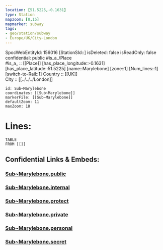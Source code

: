 ```yaml
---
location: [51.5225,-0.1631] 
type: Station 
mapzoom: [8,15] 
mapmarker: subway 
tags:
- geo/station/subway
- Europe/UK/City~London
---
```

SpocWebEntityId: 156016
[StationSId::] 
isDeleted: false
isReadOnly: false
confidential: public
#is_a_/Place  
#is_a_ :: [[Place]] 
[has_place_longitude::-0.1631] 
[has_place_latitude::51.5225] 
[name::Marylebone] 
[zone::1] 
[Num_lines::1] 
[switch-to-Rail::1] 
Country :: [[UK]]  
City :: [[../../../London]]  


```leaflet
id: Sub~Marylebone
coordinates: [[Sub~Marylebone]] 
markerFile: [[Sub~Marylebone]] 
defaultZoom: 11 
maxZoom: 18
```


# Lines: 
```dataview
TABLE 
FROM [[]] 
```


## Confidential Links & Embeds: 

### [Sub~Marylebone.public](/_public/\Earth\Continent\Europe\Europe~North\UK\England\Regions~England\London,Greater\cities~GreaterLondon\Underground\StationSub~Marylebone.public.md) 

### [Sub~Marylebone.internal](/_internal/\Earth\Continent\Europe\Europe~North\UK\England\Regions~England\London,Greater\cities~GreaterLondon\Underground\StationSub~Marylebone.internal.md) 

### [Sub~Marylebone.protect](/_protect/\Earth\Continent\Europe\Europe~North\UK\England\Regions~England\London,Greater\cities~GreaterLondon\Underground\StationSub~Marylebone.protect.md) 

### [Sub~Marylebone.private](/_private/\Earth\Continent\Europe\Europe~North\UK\England\Regions~England\London,Greater\cities~GreaterLondon\Underground\StationSub~Marylebone.private.md) 

### [Sub~Marylebone.personal](/_personal/\Earth\Continent\Europe\Europe~North\UK\England\Regions~England\London,Greater\cities~GreaterLondon\Underground\StationSub~Marylebone.personal.md) 

### [Sub~Marylebone.secret](/_secret/\Earth\Continent\Europe\Europe~North\UK\England\Regions~England\London,Greater\cities~GreaterLondon\Underground\StationSub~Marylebone.secret.md)

